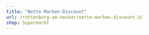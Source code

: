 ```yaml
---
title: "Netto Marken-Discount"
url: /rottenburg-am-neckar/netto-marken-discount-3/
shop: Supermarkt
---
```

